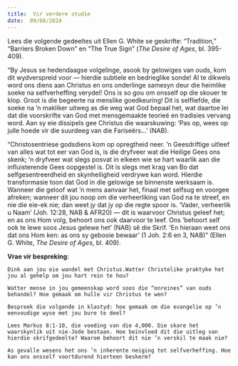 ```yaml
---
title:  Vir verdere studie
date:  09/08/2024
---
```


Lees die volgende gedeeltes uit Ellen G. White se geskrifte: “Tradition,” “Barriers Broken Down” en “The True Sign” (_The Desire of Ages_, bl. 395-409).

“By Jesus se hedendaagse volgelinge, asook by gelowiges van ouds, kom dit wydverspreid voor — hierdie subtiele en bedrieglike sonde! Al te dikwels word ons diens aan Christus en ons onderlinge samesyn deur die heimlike soeke na selfverheffing verydel! Ons is so gou om onsself op die skouer te klop. Groot is die begeerte na menslike goedkeuring! Dit is selfliefde, die soeke na ’n makliker uitweg as die weg wat God bepaal het, wat daartoe lei dat die voorskrifte van God met mensgemaakte teorieë en tradisies vervang word. Aan sy eie dissipels gee Christus die waarskuwing: ‘Pas op, wees op julle hoede vir die suurdeeg van die Fariseërs…’ (NAB).

“Christosentriese godsdiens kom op opregtheid neer. ’n Geesdriftige uitleef van alles wat tot eer van God is, is die dryfveer wat die Heilige Gees ons skenk; ’n dryfveer wat slegs posvat in elkeen wie se hart waarlik aan die influisterende Gees oopgestel is. Dit is slegs met krag van Bo dat selfgesentreerdheid en skynheiligheid verdrywe kan word. Hierdie transformasie toon dat God in die gelowige se binnenste werksaam is. Wanneer die geloof wat ’n mens aanvaar het, finaal met selfsug en voorgee afreken; wanneer dit jou noop om die verheerliking van God na te streef, en nie die eie-ek nie; dan weet jy dat jy op die regte spoor is. ‘Vader, verheerlik u Naam’ (Joh. 12:28, NAB & AFR20) — dít is waarvoor Christus geleef het; en as ons Hom volg, behoort ons ook daarvoor te leef. Ons ‘behoort self ook te lewe soos Jesus gelewe het’ (NAB) sê die Skrif. ‘En hieraan weet ons dat ons Hom ken: as ons sy gebooie bewaar’ (1 Joh. 2:6 en 3, NAB)” (Ellen G. White, _The Desire of Ages_, bl. 409).

**Vrae vir bespreking**:

`Dink aan jou eie wandel met Christus.Watter Christelike praktyke het jou al gehelp om jou hart rein te hou?`

`Watter mense in jou gemeenskap word soos die “onreines” van ouds behandel? Hoe gemaak om hulle vir Christus te wen?`

`Bespreek die volgende in klastyd: hoe gemaak om die evangelie op ’n eenvoudige wyse met jou bure te deel?`

`Lees Markus 8:1-10, die voeding van die 4,000. Die skare het waarskynlik uit nie-Jode bestaan. Hoe beïnvloed dit die uitleg van hierdie skrifgedeelte? Waarom behoort dit nie ’n verskil te maak nie?`

`As gevalle wesens het ons ’n inherente neiging tot selfverheffing. Hoe kan ons onsself voortdurend hierteen beskerm?`